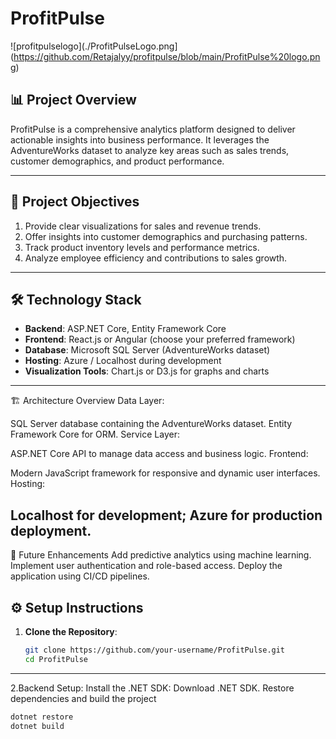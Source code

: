 # ProfitPulse
![profitpulselogo](./ProfitPulseLogo.png](https://github.com/Retajalyy/profitpulse/blob/main/ProfitPulse%20logo.png)
## 📊 Project Overview
ProfitPulse is a comprehensive analytics platform designed to deliver actionable insights into business performance. It leverages the AdventureWorks dataset to analyze key areas such as sales trends, customer demographics, and product performance.

---

## 🎯 Project Objectives
1. Provide clear visualizations for sales and revenue trends.
2. Offer insights into customer demographics and purchasing patterns.
3. Track product inventory levels and performance metrics.
4. Analyze employee efficiency and contributions to sales growth.

---

## 🛠️ Technology Stack
- **Backend**: ASP.NET Core, Entity Framework Core
- **Frontend**: React.js or Angular (choose your preferred framework)
- **Database**: Microsoft SQL Server (AdventureWorks dataset)
- **Hosting**: Azure / Localhost during development
- **Visualization Tools**: Chart.js or D3.js for graphs and charts

---
🏗️ Architecture Overview
Data Layer:

SQL Server database containing the AdventureWorks dataset.
Entity Framework Core for ORM.
Service Layer:

ASP.NET Core API to manage data access and business logic.
Frontend:

Modern JavaScript framework for responsive and dynamic user interfaces.
Hosting:

Localhost for development; Azure for production deployment.
---
🚀 Future Enhancements
Add predictive analytics using machine learning.
Implement user authentication and role-based access.
Deploy the application using CI/CD pipelines.

## ⚙️ Setup Instructions
1. **Clone the Repository**:
   ```bash
   git clone https://github.com/your-username/ProfitPulse.git
   cd ProfitPulse
---
2.Backend Setup:
Install the .NET SDK: Download .NET SDK.
Restore dependencies and build the project
```bash
dotnet restore
dotnet build


 
